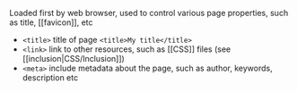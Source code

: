 Loaded first by web browser, used to control various page properties, such as title, [[favicon]], etc
- `<title>` title of page `<title>My title</title>`
- `<link>` link to other resources, such as [[CSS]] files (see [[inclusion|CSS/Inclusion]])
- `<meta>` include metadata about the page, such as author, keywords, description etc